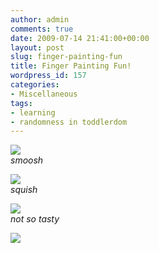 ```yaml
---
author: admin
comments: true
date: 2009-07-14 21:41:00+00:00
layout: post
slug: finger-painting-fun
title: Finger Painting Fun!
wordpress_id: 157
categories:
- Miscellaneous
tags:
- learning
- randomness in toddlerdom
---
```


[![](http://3.bp.blogspot.com/_C-ub7-hXVgE/Slz7oAYwdHI/AAAAAAAAHs8/pXDeW1JjQXA/s400/IMG_4601.JPG)](http://3.bp.blogspot.com/_C-ub7-hXVgE/Slz7oAYwdHI/AAAAAAAAHs8/pXDeW1JjQXA/s1600/IMG_4601.JPG)  
*smoosh*  
  
[![](http://3.bp.blogspot.com/_C-ub7-hXVgE/Slz7nqD68sI/AAAAAAAAHs0/PbC-zsZMKE0/s400/IMG_4597.JPG)](http://3.bp.blogspot.com/_C-ub7-hXVgE/Slz7nqD68sI/AAAAAAAAHs0/PbC-zsZMKE0/s1600/IMG_4597.JPG)  
*squish*  
  
[![](http://2.bp.blogspot.com/_C-ub7-hXVgE/Slz7ncxKcwI/AAAAAAAAHss/1dTyHV9HFxU/s400/IMG_4595.JPG)](http://2.bp.blogspot.com/_C-ub7-hXVgE/Slz7ncxKcwI/AAAAAAAAHss/1dTyHV9HFxU/s1600/IMG_4595.JPG)  
*not so tasty*

![](https://blogger.googleusercontent.com/tracker/251139911615938991-3055997808709405687?l=www.outmumbered.com)
